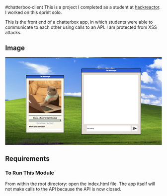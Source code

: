 #chatterbox-client
This is a project I completed as a student at [hackreactor](http://hackreactor.com). I worked on this sprint solo.

This is the front end of a chatterbox app, in which students were able to communicate to each other using calls to an API. I am protected from XSS attacks.

## Image
![chatterbox](./image.png)<!-- .element height="50%" width="50%" -->

## Requirements
### To Run This Module
From within the root directory:
open the index.html file. The app itself will not make calls to the API because the API is now closed.